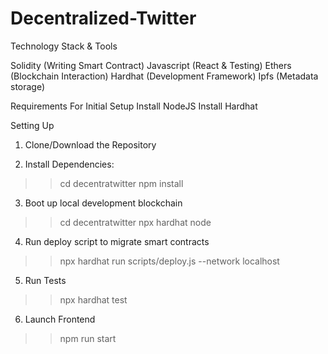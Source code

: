 # Decentralized-Twitter

Technology Stack & Tools

Solidity (Writing Smart Contract)
Javascript (React & Testing)
Ethers (Blockchain Interaction)
Hardhat (Development Framework)
Ipfs (Metadata storage)

Requirements For Initial Setup
Install NodeJS
Install Hardhat

Setting Up

1. Clone/Download the Repository

2. Install Dependencies:
>> cd decentratwitter
>> npm install

3. Boot up local development blockchain
>> cd decentratwitter
>> npx hardhat node

4. Run deploy script to migrate smart contracts
>> npx hardhat run scripts/deploy.js --network localhost

5. Run Tests
>> npx hardhat test

6. Launch Frontend
>> npm run start
